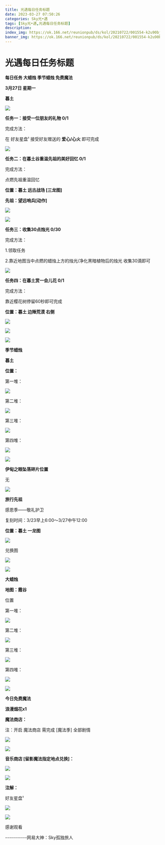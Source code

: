 ```yaml
---
title: 光遇每日任务标题
date: 2023-03-27 07:50:26
categories: Sky光•遇
tags: [Sky光•遇,光遇每日任务标题]
description: 
index_img: https://ok.166.net/reunionpub/ds/kol/20210722/001554-k2u90bj7ay.png?imageView&thumbnail=600x0&type=jpg
banner_img: https://ok.166.net/reunionpub/ds/kol/20210722/001554-k2u90bj7ay.png?imageView&thumbnail=600x0&type=jpg
---
```

# 光遇每日任务标题
**每日任务 大蜡烛 季节蜡烛 免费魔法**

 **3月27日 星期一**

 **暮土**

![](https://img.166.net/reunionpub/ds/kol/20230327/000833-21y7sbn54c.jpg)

 **任务一：接受一位朋友的礼物 0/1**

完成方法：

在 好友星盘¹ 接受好友赠送的 **爱心/心火** 即可完成

![](https://img.166.net/reunionpub/ds/kol/20230326/000253-b70pgsswr9.jpeg)

 **任务二：在暮土谷重温先祖的美好回忆 0/1**

完成方法：

点燃先祖重温回忆

 **位置：暮土 远古战场 [三龙图]**

 **先祖：望远哨兵[动作]**

![](https://img.166.net/reunionpub/ds/kol/20230327/000522-spm0z2s8be.jpeg)

![](https://img.166.net/reunionpub/ds/kol/20230327/000531-49yonl35sv.jpeg)

 **任务三：收集30点烛光 0/30**

完成方法：

1.领取任务

2.靠近地图当中点燃的蜡烛上方的烛光/净化黑暗植物后的烛光 收集30滴即可

![](https://img.166.net/reunionpub/ds/kol/20230326/000355-puvn68t9f4.jpg)

 **任务四：在暮土赏一会儿花 0/1**

完成方法：

靠近樱花树停留60秒即可完成

 **位置：暮土 边陲荒漠 右侧**

![](https://img.166.net/reunionpub/ds/kol/20230326/235425-d7mafhjz3c.jpeg)

![](https://img.166.net/reunionpub/ds/kol/20230326/235436-aw6m7gssie.jpeg)

![](https://img.166.net/reunionpub/ds/kol/20221018/100256-wzutnocka0.png)

 **季节蜡烛**

 **暮土**

 **位置：**

第一堆：

![](https://img.166.net/reunionpub/ds/kol/20230326/235623-rfydpq1ben.jpeg)

第二堆：

![](https://img.166.net/reunionpub/ds/kol/20230326/235630-cm46jlsdiy.jpeg)

第三堆：

![](https://img.166.net/reunionpub/ds/kol/20230326/235639-69nuwtsjr7.jpeg)

第四堆：

![](https://img.166.net/reunionpub/ds/kol/20230326/235648-vrhyme0u1j.jpeg)

![](https://img.166.net/reunionpub/ds/kol/20221130/005912-5mvshq9nf3.png)

 **伊甸之眼坠落碎片位置**

无

![](https://img.166.net/reunionpub/ds/kol/20230313/005012-cdpy0kr1uq.png)

 **旅行先祖**

感恩季——敬礼护卫

复刻时间：3/23早上6:00～3/27中午12:00

 **位置：暮土 一龙图**

![](https://img.166.net/reunionpub/ds/kol/20230323/103010-y6wrjqim3c.jpeg)

兑换图

![](https://img.166.net/reunionpub/ds/kol/20230325/232340-5f7mn0zocj.jpg)

![](https://img.166.net/reunionpub/ds/kol/20230313/005012-cdpy0kr1uq.png)

 **大蜡烛**

 **地图：霞谷**

位置

第一堆：

![](https://img.166.net/reunionpub/ds/kol/20230327/000310-9f1cqtdpbu.jpeg)

第二堆：

![](https://img.166.net/reunionpub/ds/kol/20230327/000319-a4sivfkl30.jpeg)

第三堆：

![](https://img.166.net/reunionpub/ds/kol/20230327/000328-ar89kg4ifm.jpeg)

第四堆：

![](https://img.166.net/reunionpub/ds/kol/20230327/000336-6a74lyofd5.jpeg)

![](https://img.166.net/reunionpub/ds/kol/20221018/100256-wzutnocka0.png)

 **今日免费魔法**

 **浪漫烟花x1**

 **魔法商店：**

注：开启 魔法商店 需完成 [魔法季] 全部剧情

![](https://img.166.net/reunionpub/ds/kol/20221018/100559-oibznvdtus.png)

![](https://img.166.net/reunionpub/ds/kol/20230327/000406-qs2v7345zl.jpeg)

 **音乐商店 [留影魔法指定地点兑换]：**

![](https://img.166.net/reunionpub/ds/kol/20230327/000429-k53dugb7fe.jpeg)

 **![](https://img.166.net/reunionpub/ds/kol/20221018/100256-wzutnocka0.png)**

 **注解：**

好友星盘¹

![](https://img.166.net/reunionpub/ds/kol/20230326/002255-7830s416tv.jpeg)

 **![](https://img.166.net/reunionpub/ds/kol/20221018/100256-wzutnocka0.png)**

感谢观看

\-----------网易大神：Sky孤独旅人

